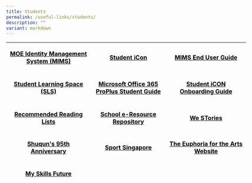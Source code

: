 ```yaml
---
title: Students
permalink: /useful-links/students/
description: ""
variant: markdown
---
```

<table width="623" style="height: 374px; width: 652px;">
<tbody>
<tr style="height: 82px;">
<td style="text-align: center; height: 82px; width: 222.062px;">
<p><span style="color: #000000;"><strong><a target="_blank" href="https://idp.mims.moe.gov.sg/nidp/saml2/sso" style="color: #000000; text-decoration: underline;">MOE Identity Management System (MIMS)</a></strong></span></p>
</td>
<td style="text-align: center; height: 82px; width: 196.703px;">
<p><span style="color: #000000;"><strong><a target="_blank" href="https://workspace.google.com/dashboard" style="color: #000000;">Student iCon</a></strong></span></p>
</td>
<td style="text-align: center; height: 82px; width: 211.234px;">
<p><span style="color: #000000;"><strong><a rel="noopener" target="_blank" href="2024_MIMS_Students_EndUser_Guide" style="color: #000000;">MIMS End User Guide</a></strong></span></p>
</td>
</tr>
<tr style="height: 82px;">
<td style="text-align: center; height: 82px; width: 222.062px;">
<p><span style="color: #000000;"><strong><a rel="noopener" target="_blank" href="https://vle.learning.moe.edu.sg/login" style="color: #000000;">Student Learning Space (SLS)</a></strong></span></p>
</td>
<td style="text-align: center; height: 82px; width: 196.703px;">
<p><span style="color: #000000;"><strong><a rel="noopener" target="_blank" href="https://moe-shuqunpri-staging.netlify.app/files/slides/Microsoft-Office-365-ProPlus-Apps-Student-Guide.pdf" style="color: #000000;">Microsoft Office 365 ProPlus Student Guide</a></strong></span></p>
</td>
<td style="text-align: center; height: 82px; width: 211.234px;">
<p><span style="color: #000000;"><strong><a rel="noopener" target="_blank" href="https://moe-shuqunpri-staging.netlify.app/files/slides/SQPS-Student-iCON-Onboarding-Guide.pdf" style="color: #000000;">Student iCON Onboarding Guide</a></strong></span></p>
</td>
</tr>
<tr style="height: 82px;">
<td style="text-align: center; height: 82px; width: 222.062px;">
<p><span style="color: #000000;"><strong><a rel="noopener" target="_blank" href="https://moe-shuqunpri-staging.netlify.app/files/slides/Recommended-Reading-Lists.pdf" style="color: #000000;">Recommended Reading Lists</a></strong></span></p>
</td>
<td style="text-align: center; height: 82px; width: 196.703px;">
<p><span style="color: #000000;"><strong><a rel="noopener" target="_blank" href="https://schoolibrary.moe.edu.sg/eresourcespri/cgi-bin/spydus.exe/MSGTRN/WPAC/HOME" style="color: #000000;">School e-Resource Repository</a></strong></span></p>
</td>
<td style="text-align: center; height: 82px; width: 211.234px;">
<p><span style="color: #000000;"><strong><a rel="noopener" target="_blank" href="https://online.fliphtml5.com/obrr/qkde/#p=1" style="color: #000000;">We STories</a></strong></span></p>
</td>
</tr>
<tr style="height: 64px;">
<td style="text-align: center; height: 64px; width: 222.062px;">
<p><span style="color: #000000;"><strong><a rel="noopener" target="_blank" href="https://sites.google.com/moe.edu.sg/the-shuqun-story/home" style="color: #000000;">Shuqun's 95th Anniversary</a></strong></span></p>
</td>
<td style="text-align: center; height: 64px; width: 196.703px;">
<p><span style="color: #000000;"><strong><a rel="noopener" target="_blank" href="https://www.sportsingapore.gov.sg/" style="color: #000000;">Sport Singapore</a></strong></span></p>
</td>
<td style="text-align: center; height: 64px; width: 211.234px;">
<p><span style="color: #000000;"><strong><a rel="noopener" target="_blank" href="https://w7euphoria.edu.sg/" style="color: #000000;">The Euphoria for the Arts Website</a></strong></span></p>
</td>
</tr>
<tr style="height: 64px;">
<td style="text-align: center; height: 64px; width: 222.062px;">
<p><span style="color: #000000;"><strong><a rel="noopener" target="_blank" href="https://www.myskillsfuture.gov.sg/content/student/en/primary.html" style="color: #000000;">My Skills Future</a></strong></span></p>
</td>
<td style="text-align: center; height: 64px; width: 196.703px;">&nbsp;</td>
<td style="text-align: center; height: 64px; width: 211.234px;">&nbsp;</td>
</tr>
</tbody>
</table>